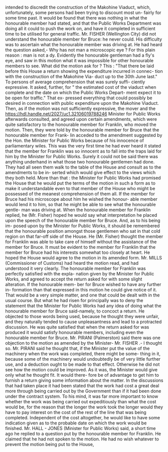 intended to discredit the construction of the Makohine Viaduct, which, unfortunately, some persons had been trying to discount most un- fairly for some time past. It would be found that there was nothing in what the honourable member had stated, and that the Public Works Department was doing all it could to push the work on, and have it completed in sufficient time to be utilised for general traffic. Mr. FISHER (Wellington City) did not understand the honourable member for Bruce: he never could. His difficulty was to ascertain what the honourable member was driving at. He had heard the question asked,- Why has not man a microscopic eye ? For this plain reason : man is not a dy. Evidently the honourable gentleman had a fly's eye, and saw in this motion what it was impossible for other honourable members to see. What did the motion ask for ? This : "That there be laid before this House a return showing the expenditure incurred in connec- tion with the construction of the Makohine Via- duct up to the 30th June last." To persons of average comprehension that was surely suffi- ciently expressive. It asked, further, for " the estimated cost of the viaduct when complete and the date on which the Public Works Depart- ment expect it to be open for traffic." That ex- pressed everything that could possibly be desired in connection with public expenditure upon the Makohine Viaduct. Then, as if the motion was not sufficiently expressive, the mover and the https://hdl.handle.net/2027/uc1.32106019788246 Minister for Public Works afterwards consulted, and agreed upon certain amendments, which were quite satisfactory to the honourable member for Franklin, who moved the motion. Then, they were told by the honourable member for Bruce that the honourable member for Frank- lin acceded to the amendment suggested by the Hon. the Minister for Public Works because of his innocence of parliamentary wiles. This was the very first time he had ever heard it stated that the member for Franklin was so innocent as to fall into the traps laid for him by the Minister for Public Works. Surely it could not be said there was anything underhand in what those two honourable gentlemen had done. They had all seen them walk to the table of the House and consult as to the amendments to be in- serted which would give effect to the views which they both held. More than that : the Minister for Public Works had promised the House that he would put the terms of the motion in such a form as to make it understandable even to that member of the House who might be possessed of the meanest comprehension of them all. If the member for Bruce had his microscope about him he wished the honour- able member would lend it to him, so that he might be able to see what the honourable gentle- man was driving at. When the honourable member for Franklin replied, he (Mr. Fisher) hoped he would say what interpretation he placed upon the speech of the honourable member for Bruce. And, as to his being im- posed upon by the Minister for Public Works, it should be remembered that the honourable position amongst those gentlemen who sat in that cold region on that far-off side of the House. He (Mr. Fisher) thought the member for Franklin was able to take care of himself without the assistance of the member for Bruce. It must be evident to the member for Franklin that the member for Bruce had his interests somewhat too closely at heart. He hoped the House would agree to the motion in its amended form. Mr. MILLS (Commissioner of Customs) had heard the motion read, and had understood it very clearly. The honourable member for Franklin was perfectly satisfied with the expla- nation given by the Minister for Public Works, and agreed to accept the return asked for with some slight alteration. If the honourable mem- ber for Bruce wished to have any further in- formation than that expressed in this motion he could give notice of it. That would be a very simple matter, and one that could be dealt with in the usual course. But what he had risen for principally was to deny the statement that the Minister for Public Works had any idea of doing what the honourable member for Bruce said-namely, to concoct a return. He objected to those words being used, because he thought they were unfair, and they naturally tended to cause unpleasantness and lead to a protracted discussion. He was quite satisfied that when the return asked for was produced it would satisfy honourable members, including even the honourable member for Bruce. Mr. PIRANI (Palmerston) said there was one objection to the motion as amended by the Minister- Mr. FISHER .- I thought so. Mr. PIRANI said he thought that, if the Minister put the value of the machinery when the work was completed, there might be some- thing in it, because some of the machinery would undoubtedly be of very little further use, and a deduction ought to be made to that effect. Otherwise he did not see how the motion could be improved. As it was, the Minister would give only what he thought fit. It would there- fore be of advantage to get him to furnish a return giving some information about the matter. In the discussions that had taken place it had been stated that the work had cost a great deal more through being carried out by the Government than if it had been done under the contract system. To his mind, it was far more important to know whether the work was being carried out expeditiously than what the cost would be, for the reason that the longer the work took the longer would they have to pay interest on the cost of the rest of the line that was being completed. Independent of the cost altogether, he would like to have some indication given as to the probable date on which the work would be finished. Mr. HALL - JONES (Minister for Public Works) said, a short time ago he replied to a question put by the honourable member for Franklin. He claimed that he had not spoken to the motion. He had no wish whatever to prevent the motion being put to the House, 